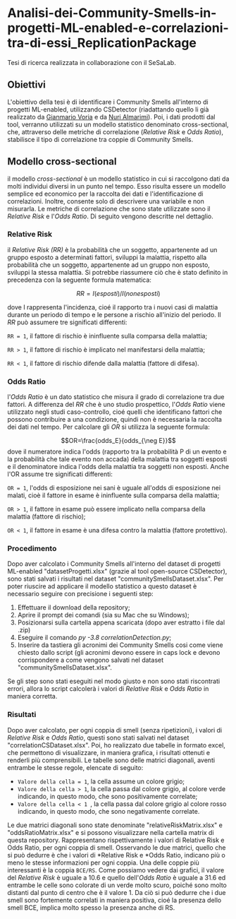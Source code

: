 # Analisi-dei-Community-Smells-in-progetti-ML-enabled-e-correlazioni-tra-di-essi_ReplicationPackage
Tesi di ricerca realizzata in collaborazione con il SeSaLab.

## Obiettivi
L'obiettivo della tesi è di identificare i Community Smells all'interno di progetti ML-enabled, utilizzando CSDetector (riadattando quello li già realizzato da [Gianmario Voria](https://github.com/gianwario) e da [Nuri Almarimi](https://github.com/Nuri22)). Poi, i dati prodotti dal tool, verranno utilizzati su un modello statistico denominato cross-sectional, che, attraverso delle metriche di correlazione (*Relative Risk* e *Odds Ratio*), stabilisce il tipo di correlazione tra coppie di Community Smells. 

## Modello cross-sectional
il modello *cross-sectional* è un modello statistico in cui si raccolgono dati da molti individui diversi in un punto nel tempo. Esso risulta essere un modello semplice ed economico per la raccolta dei dati e l'identificazione di correlazioni. Inoltre, consente solo di descrivere una variabile e non misurarla. Le metriche di correlazione che sono state utilizzate sono il *Relative Risk* e l'*Odds Ratio*. Di seguito vengono descritte nel dettaglio.

### Relative Risk
il *Relative Risk (RR)* è la probabilità che un soggetto, appartenente ad un gruppo esposto a determinati fattori, sviluppi la malattia, rispetto alla probabilità che un soggetto, appartenente ad un gruppo non esposto, sviluppi la stessa malattia. Si potrebbe riassumere ciò che è stato definito in precedenza con la seguente formula matematica:

$$RR=I(esposti)/I(non esposti)$$

dove I rappresenta l'incidenza, cioé il rapporto tra i nuovi casi di malattia durante un periodo di tempo e le persone a rischio all'inizio del periodo. Il *RR* può assumere tre significati differenti:

<code>RR = 1</code>, il fattore di rischio è ininfluente sulla comparsa della malattia;

<code>RR > 1</code>, il fattore di rischio è implicato nel manifestarsi della malattia;

<code>RR < 1</code>, il fattore di rischio difende dalla malattia (fattore di difesa).

### Odds Ratio
l'*Odds Ratio* è un dato statistico che misura il grado di correlazione tra due fattori. A differenza del *RR* che è uno studio prospettico, l'*Odds Ratio* viene utilizzato negli studi caso-controllo, cioé quelli che identificano fattori che possono contribuire a una condizione, quindi non è necessaria la raccolta dei dati nel tempo. Per calcolare gli *OR* si utilizza la seguente formula: 

$$OR=\frac{odds_E}{odds_{\neg E}}$$
dove il numeratore indica l'odds (rapporto tra la probabilità P di un evento e la probabilità che tale evento non accada) della malattia tra soggetti esposti e il denominatore indica l'odds della malattia tra soggetti non esposti. Anche l'OR assume tre significati differenti:

<code>OR = 1</code>, l'odds di esposizione nei sani è uguale all'odds di esposizione nei malati, cioè il fattore in esame è ininfluente sulla comparsa della malattia;

<code>OR > 1</code>, il fattore in esame può essere implicato nella comparsa della malattia (fattore di rischio);

<code>OR < 1</code>, il fattore in esame è una difesa contro la malattia (fattore protettivo).
### Procedimento
Dopo aver calcolato i Community Smells all'interno del dataset di progetti ML-enabled "datasetProgetti.xlsx" (grazie al tool open-source CSDetector), sono stati salvati i risultati nel dataset "communitySmellsDataset.xlsx". Per poter riuscire ad applicare il modello statistico a questo dataset è necessario seguire con precisione i seguenti step:
1. Effettuare il download della repository;
2. Aprire il prompt dei comandi (sia su Mac che su Windows);
3. Posizionarsi sulla cartella appena scaricata (dopo aver estratto i file dal .zip)
4. Eseguire il comando *py -3.8 correlationDetection.py*;
5. Inserire da tastiera gli acronimi dei Community Smells cosi come viene chiesto dallo script (gli acronimi devono essere in caps lock e devono corrispondere a come vengono salvati nel dataset "communitySmellsDataset.xlsx".

Se gli step sono stati eseguiti nel modo giusto e non sono stati riscontrati errori, allora lo script calcolerà i valori di *Relative Risk* e *Odds Ratio* in maniera corretta. 

### Risultati
Dopo aver calcolato, per ogni coppia di smell (senza ripetizioni), i valori di *Relative Risk* e *Odds Ratio*, questi sono stati salvati nel dataset "correlationCSDataset.xlsx". Poi, ho realizzato due tabelle in formato excel, che permettono di visualizzare, in maniera grafica, i risultati ottenuti e renderli più comprensibili. Le tabelle sono delle matrici diagonali, aventi entrambe le stesse regole, elencate di seguito:
* <code>Valore della cella = 1</code>, la cella assume un colore grigio;
* <code>Valore della cella > 1</code>, la cella passa dal colore grigio, al colore verde indicando, in questo modo, che sono positivamente correlate;
* <code>Valore della cella < 1 </code>, la cella passa dal colore grigio al colore rosso indicando, in questo modo, che sono negativamente correlate.

Le due matrici diagonali sono state denominate "relativeRiskMatrix.xlsx" e "oddsRatioMatrix.xlsx" e si possono visualizzare nella cartella matrix di questa repository. Rappresentano rispettivamente i valori di Relative Risk e Odds Ratio, per ogni coppia di smell. Osservando le due matrici, quello che si può dedurre è che i valori di *Relative Risk e *Odds Ratio, indicano più o meno le stesse informazioni per ogni coppia. Una delle coppie più interessanti è la coppia <code>BCE/RS</code>. Come possiamo vedere dai grafici, il valore del *Relative Risk* è uguale a 10.6 e quello dell'*Odds Ratio* è uguale a 31.6 ed entrambe le celle sono colorate di un verde molto scuro, poiché sono molto distanti dal punto di centro che è il valore 1. Da ciò si può dedurre che i due smell sono fortemente correlati in maniera positiva, cioé la presenza dello smell BCE, implica molto spesso la presenza anche di RS.
